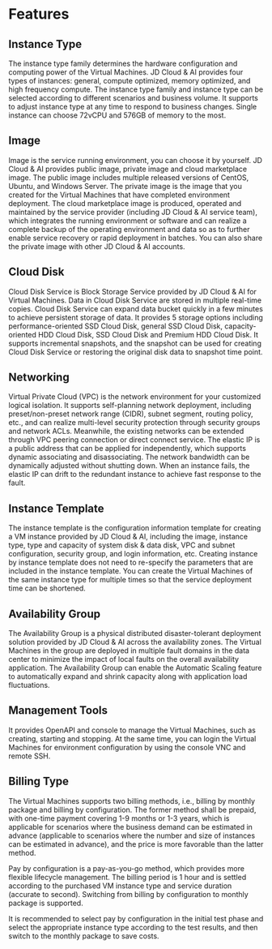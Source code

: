 # Features
## Instance Type
The instance type family determines the hardware configuration and computing power of the Virtual Machines. JD Cloud & AI provides four types of instances: general, compute optimized, memory optimized, and high frequency compute. The instance type family and instance type can be selected according to different scenarios and business volume. It supports to adjust instance type at any time to respond to business changes. Single instance can choose 72vCPU and 576GB of memory to the most.
## Image
Image is the service running environment, you can choose it by yourself. JD Cloud & AI provides public image, private image and cloud marketplace image.
The public image includes multiple released versions of CentOS, Ubuntu, and Windows Server. The private image is the image that you created for the Virtual Machines that have completed environment deployment. The cloud marketplace image is produced, operated and maintained by the service provider (including JD Cloud & AI service team), which integrates the running environment or software and can realize a complete backup of the operating environment and data so as to further enable service recovery or rapid deployment in batches. You can also share the private image with other JD Cloud & AI accounts.
## Cloud Disk
Cloud Disk Service is Block Storage Service provided by JD Cloud & AI for Virtual Machines. Data in Cloud Disk Service are stored in multiple real-time copies. Cloud Disk Service can expand data bucket quickly in a few minutes to achieve persistent storage of data. It provides 5 storage options including performance-oriented SSD Cloud Disk, general SSD Cloud Disk, capacity-oriented HDD Cloud Disk, SSD Cloud Disk and Premium HDD Cloud Disk. It supports incremental snapshots, and the snapshot can be used for creating Cloud Disk Service or restoring the original disk data to snapshot time point.
## Networking
Virtual Private Cloud (VPC) is the network environment for your customized logical isolation. It supports self-planning network deployment, including preset/non-preset network range (CIDR), subnet segment, routing policy, etc., and can realize multi-level security protection through security groups and network ACLs. Meanwhile, the existing networks can be extended through VPC peering connection or direct connect service. The elastic IP is a public address that can be applied for independently, which supports dynamic associating and disassociating. The network bandwidth can be dynamically adjusted without shutting down. When an instance fails, the elastic IP can drift to the redundant instance to achieve fast response to the fault.
## Instance Template
The instance template is the configuration information template for creating a VM instance provided by JD Cloud & AI, including the image, instance type, type and capacity of system disk & data disk, VPC and subnet configuration, security group, and login information, etc. Creating instance by instance template does not need to re-specify the parameters that are included in the instance template. You can create the Virtual Machines of the same instance type for multiple times so that the service deployment time can be shortened.
## Availability Group
The Availability Group is a physical distributed disaster-tolerant deployment solution provided by JD Cloud & AI across the availability zones. The Virtual Machines in the group are deployed in multiple fault domains in the data center to minimize the impact of local faults on the overall availability application. The Availability Group can enable the Automatic Scaling feature to automatically expand and shrink capacity along with application load fluctuations.
## Management Tools
It provides OpenAPI and console to manage the Virtual Machines, such as creating, starting and stopping. At the same time, you can login the Virtual Machines for environment configuration by using the console VNC and remote SSH.
## Billing Type
The Virtual Machines supports two billing methods, i.e., billing by monthly package and billing by configuration. The former method shall be prepaid, with one-time payment covering 1-9 months or 1-3 years, which is applicable for scenarios where the business demand can be estimated in advance (applicable to scenarios where the number and size of instances can be estimated in advance), and the price is more favorable than the latter method.

Pay by configuration is a pay-as-you-go method, which provides more flexible lifecycle management. The billing period is 1 hour and is settled according to the purchased VM instance type and service duration (accurate to second). Switching from billing by configuration to monthly package is supported.

It is recommended to select pay by configuration in the initial test phase and select the appropriate instance type according to the test results, and then switch to the monthly package to save costs.